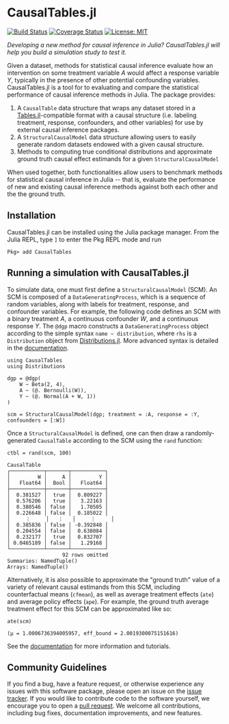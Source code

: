 # CausalTables.jl

[![Build Status](https://github.com/salbalkus/CausalTables.jl/actions/workflows/CI.yml/badge.svg?branch=main)](https://github.com/salbalkus/CausalTables.jl/actions/workflows/CI.yml?query=branch%3Amain)
[![Coverage Status](https://coveralls.io/repos/github/salbalkus/CausalTables.jl/badge.svg?branch=main)](https://coveralls.io/github/salbalkus/CausalTables.jl?branch=main)
[![License: MIT](https://img.shields.io/badge/License-MIT-yellow.svg)](https://opensource.org/licenses/MIT)

*Developing a new method for causal inference in Julia? CausalTables.jl will help you build a simulation study to test it.*

Given a dataset, methods for statistical causal inference evaluate how an intervention on some treatment variable $A$ would affect a response variable $Y$, typically in the presence of other potential confounding variables. CausalTables.jl is a tool for to evaluating and compare the statistical performance of causal inference methods in Julia. The package provides:

1. A `CausalTable` data structure that wraps any dataset stored in a [Tables.jl](https://tables.juliadata.org/stable/)-compatible format with a causal structure (i.e. labeling treatment, response, confounders, and other variables) for use by external causal inference packages.
2. A `StructuralCausalModel` data structure allowing users to easily generate random datasets endowed with a given causal structure.
3. Methods to computing true conditional distributions and approximate ground truth causal effect estimands for a given `StructuralCausalModel`

When used together, both functionalities allow users to benchmark methods for statistical causal inference in Julia -- that is, evaluate the performance of new and existing causal inference methods against both each other and the the ground truth.

## Installation
CausalTables.jl can be installed using the Julia package manager. From the Julia REPL, type `]` to enter the Pkg REPL mode and run

```
Pkg> add CausalTables
```

## Running a simulation with CausalTables.jl
To simulate data, one must first define a `StructuralCausalModel` (SCM). An SCM is composed of a `DataGeneratingProcess`, which is a sequence of random variables, along with labels for treatment, response, and confounder variables. For example, the following code defines an SCM with a binary treatment $A$, a continuous confounder $W$, and a continuous response $Y$. The `@dgp` macro constructs a `DataGeneratingProcess` object according to the simple syntax `name ~ distribution`, where `rhs` is a `Distribution` object from [Distributions.jl](https://juliastats.org/Distributions.jl/stable/). More advanced syntax is detailed in the [documentation](https://salbalkus.github.io/CausalTables.jl/dev/).

```
using CausalTables
using Distributions

dgp = @dgp(
    W ~ Beta(2, 4),
    A ~ (@. Bernoulli(W)),
    Y ~ (@. Normal(A + W, 1))
)

scm = StructuralCausalModel(dgp; treatment = :A, response = :Y, confounders = [:W])
```

Once a `StructuralCausalModel` is defined, one can then draw a randomly-generated `CausalTable` according to the SCM using the `rand` function:

```
ctbl = rand(scm, 100)

CausalTable
┌───────────┬───────┬───────────┐
│         W │     A │         Y │
│   Float64 │  Bool │   Float64 │
├───────────┼───────┼───────────┤
│  0.381527 │  true │  0.809227 │
│  0.576206 │  true │   3.22163 │
│  0.380546 │ false │   1.70505 │
│  0.226648 │ false │  0.185022 │
│     ⋮     │   ⋮   │     ⋮     │
│  0.385836 │ false │ -0.392848 │
│  0.204554 │ false │  0.638084 │
│  0.232177 │  true │  0.832707 │
│ 0.0465189 │ false │   1.29168 │
└───────────┴───────┴───────────┘
                  92 rows omitted
Summaries: NamedTuple()
Arrays: NamedTuple()
```

Alternatively, it is also possible to approximate the "ground truth" value of a variety of relevant causal estimands from this SCM, including counterfactual means (`cfmean`), as well as average treatment effects (`ate`) and average policy effects (`ape`). For example, the ground truth average treatment effect for this SCM can be approximated like so:

```
ate(scm)

(μ = 1.0006736394005957, eff_bound = 2.0019300075151616)
```

See the [documentation](https://salbalkus.github.io/CausalTables.jl/dev/) for more information and tutorials. 

## Community Guidelines

If you find a bug, have a feature request, or otherwise experience any issues with this software package, please open an issue on the [issue tracker](https://github.com/salbalkus/CausalTables.jl/issues). If you would like to contribute code to the software yourself, we encourage you to open a [pull request](https://github.com/salbalkus/CausalTables.jl/pulls). We welcome all contributions, including bug fixes, documentation improvements, and new features.




